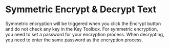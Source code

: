 # Symmetric Encrypt & Decrypt Text

Symmetric encryption will be triggered when you click the Encrypt button and do
not check any key in the Key Toolbox. For symmetric encryption, you need to set
a password for your encryption process. When decrypting, you need to enter the
same password as the encryption process.